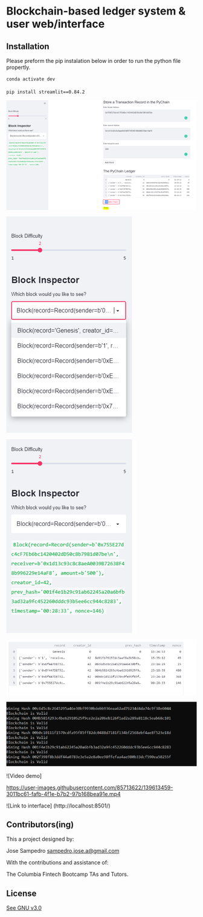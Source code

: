 #  Blockchain-based ledger system & user web/interface


## Installation

Please preform the pip instalation below in order to run the python file propertly. 

```bash
conda activate dev

pip install streamlit==0.84.2
```


![Web Interface Showing Validated Block](/Images/web_validate.PNG)

![Block Inspector Showing multiple Blocks](/Images/Block_Inspector.PNG)

![Block Inspector Showing lastest completed Block](/Images/Block_Inspector_2.PNG)

![Image of Hash Records In Web Dashboard](/Images/Hash_webinterface.PNG)

![Image of Hash Records In Terminal](/Images/Hash_Terminal.PNG)

![Video demo]

https://user-images.githubusercontent.com/85713622/139613459-3011bc61-fafb-4f1e-b7b2-97b168bea91e.mp4

![Link to interface] (http://localhost:8501/)

## Contributors(ing)
This a project designed by:

Jose Sampedro
sampedro.jose.a@gmail.com

With the contributions and assistance of:

The Columbia Fintech Bootcamp TAs and Tutors.

## License

[See GNU v3.0](https://github.com/IJASI/Challenge-3/blob/491335d4123fae396530363cb79be7070e049796/LICENSE)





